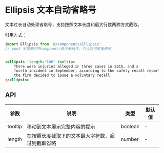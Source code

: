 # Ellipsis 文本自动省略号

文本过长自动处理省略号，支持按照文本长度和最大行数两种方式截取。

引用方式：

```javascript
import Ellipsis from '@/components/Ellipsis'
// vue3 不需要利用compoents去注册组件，引入后可直接使用
```

```html

<ellipsis :length="100" tooltip>
	There were injuries alleged in three cases in 2015, and a
	fourth incident in September, according to the safety recall report. After meeting with US regulators in October,
	the firm decided to issue a voluntary recall.
</ellipsis>
```

## API

 参数      | 说明                       | 类型      | 默认值 
---------|--------------------------|---------|-----
 tooltip | 移动到文本展示完整内容的提示           | boolean | -   
 length  | 在按照长度截取下的文本最大字符数，超过则截取省略 | number  | -   
